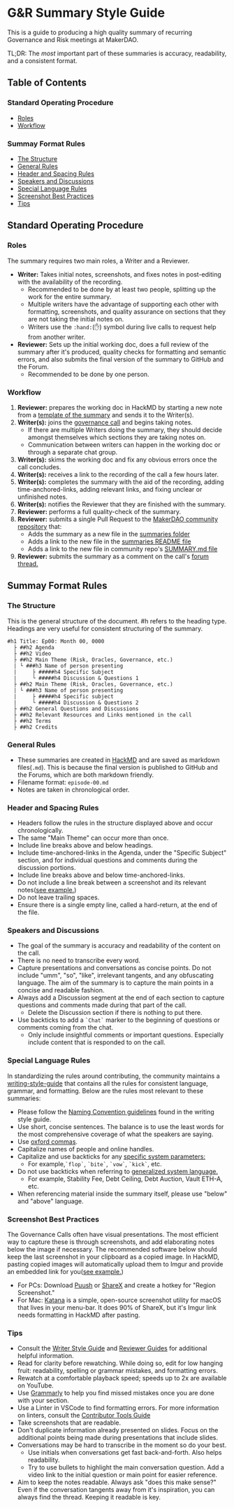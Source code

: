 # G&R Summary Style Guide

This is a guide to producing a high quality summary of recurring Governance and Risk meetings at MakerDAO.

TL;DR: The *most* important part of these summaries is accuracy, readability, and a consistent format.

## Table of Contents

### Standard Operating Procedure

- [Roles](#roles)
- [Workflow](#workflow)

### Summay Format Rules

- [The Structure](#the-structure)
- [General Rules](#header-rules)
- [Header and Spacing Rules](#header-and-spacing-rules)
- [Speakers and Discussions](#speakers-and-discussions)
- [Special Language Rules](#special-language-rules)
- [Screenshot Best Practices](#screenshot-best-practices)
- [Tips](#general-tips)

## Standard Operating Procedure

### Roles

The summary requires two main roles, a Writer and a Reviewer.

- **Writer:** Takes initial notes, screenshots, and fixes notes in post-editing with the availability of the recording.
  - Recommended to be done by at least two people, splitting up the work for the entire summary.
  - Multiple writers have the advantage of supporting each other with formatting, screenshots, and quality assurance on sections that they are not taking the initial notes on.
  - Writers use the `:hand:`(:hand:) symbol during live calls to request help from another writer.
- **Reviewer:** Sets up the initial working doc, does a full review of the summary after it's produced, quality checks for formatting and semantic errors, and also submits the final version of the summary to GitHub and the Forum.
  - Recommended to be done by one person.

### Workflow

1. **Reviewer:** prepares the working doc in HackMD by starting a new note from a [template of the summary](./gnr-summary-template.md) and sends it to the Writer(s).
1. **Writer(s):** joins the [governance call](https://calendar.google.com/calendar/embed?src=makerdao.com_3efhm2ghipksegl009ktniomdk@group.calendar.google.com&ctz=America/Los_Angeles) and begins taking notes.
    - If there are multiple Writers doing the summary, they should decide amongst themselves which sections they are taking notes on.
    - Communication between writers can happen in the working doc or through a separate chat group.
1. **Writer(s):** skims the working doc and fix any obvious errors once the call concludes.
1. **Writer(s):** receives a link to the recording of the call a few hours later.
1. **Writer(s):** completes the summary with the aid of the recording, adding time-anchored-links, adding relevant links, and fixing unclear or unfinished notes.
1. **Writer(s):** notifies the Reviewer that they are finished with the summary.
1. **Reviewer:** performs a full quality-check of the summary.
1. **Reviewer:** submits a single Pull Request to the [MakerDAO community repository](https://github.com/makerdao/community) that:
    -  Adds the summary as a new file in the [summaries folder](https://github.com/makerdao/community/tree/master/governance/governance-and-risk-meetings/summaries)
    -  Adds a link to the new file in the [summaries README file](https://github.com/makerdao/community/blob/master/governance/governance-and-risk-meetings/summaries/README.md)
    -  Adds a link to the new file in community repo's [SUMMARY.md file](https://github.com/makerdao/community/blob/master/SUMMARY.md)
1.  **Reviewer:** submits the summary as a comment on the call's [forum thread.](https://forum.makerdao.com/c/governance/gnr)

## Summay Format Rules

### The Structure

This is the general structure of the document. #h refers to the heading type. Headings are very useful for consistent structuring of the summary.

```
#h1 Title: Ep00: Month 00, 0000
  ├ ##h2 Agenda
  ├ ##h2 Video
  ├ ##h2 Main Theme (Risk, Oracles, Governance, etc.)
  | └ ###h3 Name of person presenting
  |     ├ #####h4 Specific Subject
  |     └ #####h4 Discussion & Questions 1
  ├ ##h2 Main Theme (Risk, Oracles, Governance, etc.)
  | └ ###h3 Name of person presenting
  |     ├ #####h4 Specific subject
  |     └ #####h4 Discussion & Questions 2
  ├ ##h2 General Questions and Discussions
  ├ ##h2 Relevant Resources and Links mentioned in the call
  ├ ##h2 Terms
  ├ ##h2 Credits

```

### General Rules

- These summaries are created in [HackMD](https://hackmd.io/) and are saved as markdown files(`.md`). This is because the final version is published to GitHub and the Forums, which are both markdown friendly.
- Filename format: `episode-00.md`
- Notes are taken in chronological order.

### Header and Spacing Rules

- Headers follow the rules in the structure displayed above and occur chronologically.
- The same "Main Theme" can occur more than once.
- Include line breaks above and below headings.
- Include time-anchored-links in the Agenda, under the "Specific Subject" section, and for individual questions and comments during the discussion portions.
- Include line breaks above and below time-anchored-links.
- Do not include a line break between a screenshot and its relevant notes([see example.](https://i.imgur.com/kzV3jcY.png))
- Do not leave trailing spaces.
- Ensure there is a single empty line, called a hard-return, at the end of the file.

### Speakers and Discussions

- The goal of the summary is accuracy and readability of the content on the call.
- There is no need to transcribe every word.
- Capture presentations and conversations as concise points. Do not include "umm", "so", "like", irrelevant tangents, and any obfuscating language. The aim of the summary is to capture the main points in a concise and readable fashion.
- Always add a Discussion segment at the end of each section to capture questions and comments made during that part of the call.
    - Delete the Discussion section if there is nothing to put there.
- Use backticks to add a `` `Chat` `` marker to the beginning of questions or comments coming from the chat.
    - Only include insightful comments or important questions. Especially include content that is responded to on the call.

### Special Language Rules

In standardizing the rules around contributing, the community maintains a [writing-style-guide](https://community-development.makerdao.com/contributing/style-guide) that contains all the rules for consistent language, grammar, and formatting. Below are the rules most relevant to these summaries:

- Please follow the [Naming Convention guidelines](./contributing/style-guide#naming-conventions) found in the writing style guide.
- Use short, concise sentences. The balance is to use the least words for the most comprehensive coverage of what the speakers are saying.
- Use [oxford commas](https://en.wikipedia.org/wiki/Serial_comma).
- Capitalize names of people and online handles.
- Capitalize and use backticks for any [specific system parameters:](https://docs.makerdao.com/other-documentation/system-glossary)
    - For example,`` `flop` ``, `` `bite` ``, `` `vow` ``, `` `kick` ``, etc.
- Do not use backticks when referring to [generalized system language.](https://community-development.makerdao.com/makerdao-mcd-faqs/faqs/glossary)
    - For example, Stability Fee, Debt Ceiling, Debt Auction, Vault ETH-A, etc.
- When referencing material inside the summary itself, please use "below" and "above" language.

### Screenshot Best Practices

The Governance Calls often have visual presentations. The most efficient way to capture these is through screenshots, and add elaborating notes below the image if necessary. The recommended software below should keep the last screenshot in your clipboard as a copied image. In HackMD, pasting copied images will automatically upload them to Imgur and provide an embedded link for you([see example.](![](https://i.imgur.com/nNBR9UT.png)))

- For PCs: Download [Puush](https://puush.me/) or [ShareX](https://getsharex.com/) and create a hotkey for "Region Screenshot."
- For Mac: [Katana](https://github.com/bluegill/katana) is a simple, open-source screenshot utility for macOS that lives in your menu-bar. It does 90% of ShareX, but it's Imgur link needs formatting in HackMD after pasting.

### Tips

- Consult the [Writer Style Guide](./contributing/style-guide.md) and [Reviewer Guides](./contributing/reviewer-guide.md) for additional helpful information.
- Read for clarity before rewatching. While doing so, edit for low hanging fruit: readability, spelling or grammar mistakes, and formatting errors.
- Rewatch at a comfortable playback speed; speeds up to 2x are available on YouTube.
- Use [Grammarly](https://app.grammarly.com/) to help you find missed mistakes once you are done with your section.
- Use a Linter in VSCode to find formatting errors. For more information on linters, consult the [Contributor Tools Guide](./contributing/contributor-tools/#VSCode)
- Take screenshots that are readable.
- Don't duplicate information already presented on slides. Focus on the additional points being made during presentations that include slides.
- Conversations may be hard to transcribe in the moment so do your best.
    - Use initials when conversations get fast back-and-forth. Also helps readability.
    - Try to use bullets to highlight the main conversation question. Add a video link to the initial question or main point for easier reference.
- Aim to keep the notes readable. Always ask "does this make sense?" Even if the conversation tangents away from it's inspiration, you can always find the thread. Keeping it readable is key.
